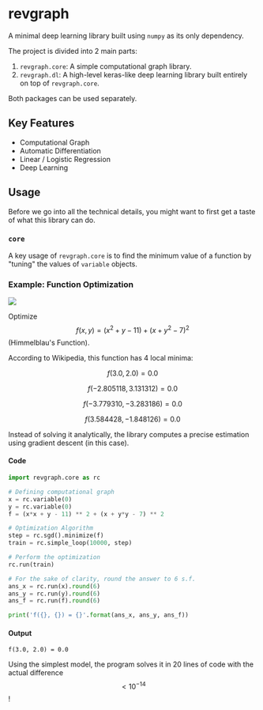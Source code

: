 # revgraph

A minimal deep learning library built using `numpy` as its only dependency.

The project is divided into 2 main parts:

1. `revgraph.core`: A simple computational graph library.
2. `revgraph.dl`: A high-level keras-like deep learning library built entirely
   on top of `revgraph.core`.

Both packages can be used separately.

## Key Features

* Computational Graph
* Automatic Differentiation
* Linear / Logistic Regression
* Deep Learning

## Usage

Before we go into all the technical details, you might want to first get a 
taste of what this library can do.

### `core`

A key usage of `revgraph.core` is to find the minimum value of a function by
"tuning" the values of `variable` objects.

### Example: Function Optimization

![](https://upload.wikimedia.org/wikipedia/commons/thumb/a/ad/Himmelblau_function.svg/1280px-Himmelblau_function.svg.png)

Optimize $$ f(x,y) = (x^2 + y - 11) + (x + y^2 - 7)^2 $$ (Himmelblau's Function).

According to Wikipedia, this function has 4 local minima:

$$ f(3.0, 2.0) = 0.0 $$

$$ f(-2.805118, 3.131312) = 0.0 $$

$$ f(-3.779310, -3.283186) = 0.0 $$

$$ f(3.584428, -1.848126) = 0.0 $$

Instead of solving it analytically, the library computes a precise estimation
using gradient descent (in this case).

#### Code

```python
import revgraph.core as rc

# Defining computational graph
x = rc.variable(0)
y = rc.variable(0)
f = (x*x + y - 11) ** 2 + (x + y*y - 7) ** 2

# Optimization Algorithm
step = rc.sgd().minimize(f)
train = rc.simple_loop(10000, step)

# Perform the optimization
rc.run(train)

# For the sake of clarity, round the answer to 6 s.f.
ans_x = rc.run(x).round(6)
ans_y = rc.run(y).round(6)
ans_f = rc.run(f).round(6)

print('f({}, {}) = {}'.format(ans_x, ans_y, ans_f))
```

#### Output

```text
f(3.0, 2.0) = 0.0
```

Using the simplest model, the program solves it in 20 lines of code with the
actual difference $$ < 10^{-14} $$!
